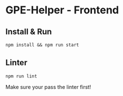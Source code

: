 # GPE-Helper - Frontend

## Install & Run

```
npm install && npm run start
```

## Linter

```
npm run lint
```

Make sure your pass the linter first!
